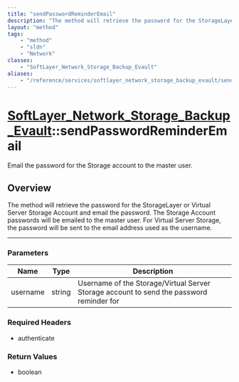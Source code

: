 ```yaml
---
title: "sendPasswordReminderEmail"
description: "The method will retrieve the password for the StorageLayer or Virtual Server Storage Account and email the password.  Th... "
layout: "method"
tags:
    - "method"
    - "sldn"
    - "Network"
classes:
    - "SoftLayer_Network_Storage_Backup_Evault"
aliases:
    - "/reference/services/softlayer_network_storage_backup_evault/sendPasswordReminderEmail"
---
```

# [SoftLayer_Network_Storage_Backup_Evault](/reference/services/SoftLayer_Network_Storage_Backup_Evault)::sendPasswordReminderEmail


Email the password for the Storage account to the master user.


## Overview 
The method will retrieve the password for the StorageLayer or Virtual Server Storage Account and email the password.  The Storage Account passwords will be emailed to the master user.  For Virtual Server Storage, the password will be sent to the email address used as the username. 

-----

### Parameters 
|Name | Type | Description |
| --- | --- | --- |
|username| string| Username of the Storage/Virtual Server Storage account to send the password reminder for|


### Required Headers
* authenticate


### Return Values
* boolean




